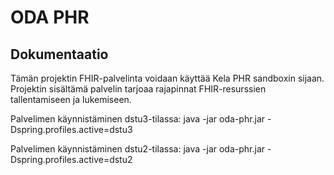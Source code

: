 # ODA PHR

## Dokumentaatio
Tämän projektin FHIR-palvelinta voidaan käyttää Kela PHR sandboxin sijaan. Projektin sisältämä palvelin
tarjoaa rajapinnat FHIR-resurssien tallentamiseen ja lukemiseen.  

Palvelimen käynnistäminen dstu3-tilassa:
java -jar oda-phr.jar -Dspring.profiles.active=dstu3

Palvelimen käynnistäminen dstu2-tilassa:
java -jar oda-phr.jar -Dspring.profiles.active=dstu2
